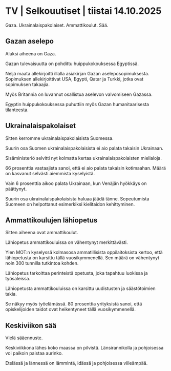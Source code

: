 # TV | Selkouutiset | tiistai 14.10.2025

Gaza. Ukrainalaispakolaiset. Ammattikoulut. Sää.

## Gazan aselepo

Aluksi aiheena on Gaza.

Gazan tulevaisuutta on pohdittu huippukokouksessa Egyptissä.

Neljä maata allekirjoitti illalla asiakirjan Gazan aseleposopimuksesta. Sopimuksen allekirjoittivat USA, Egypti, Qatar ja Turkki, jotka ovat sopimuksen takaajia.

Myös Britannia on luvannut osallistua aselevon valvomiseen Gazassa.

Egyptin huippukokouksessa puhuttiin myös Gazan humanitaarisesta tilanteesta.

## Ukrainalaispakolaiset

Sitten kerromme ukrainalaispakolaisista Suomessa.

Suurin osa Suomen ukrainalaispakolaisista ei aio palata takaisin Ukrainaan.

Sisäministeriö selvitti nyt kolmatta kertaa ukrainalaispakolaisten mielialoja.

66 prosenttia vastaajista sanoi, että ei aio palata takaisin kotimaahan. Määrä on kasvanut selvästi aiemmista kyselyistä.

Vain 6 prosenttia aikoo palata Ukrainaan, kun Venäjän hyökkäys on päättynyt.

Suurin osa ukrainalaispakolaisista haluaa jäädä tänne. Sopeutumista Suomeen on helpottanut esimerkiksi kielitaidon kehittyminen.

## Ammattikoulujen lähiopetus

Sitten aiheena ovat ammattikoulut.

Lähiopetus ammattikouluissa on vähentynyt merkittävästi.

Ylen MOT:n kyselyssä kolmasosa ammatillisista oppilaitoksista kertoo, että lähiopetusta on karsittu tällä vuosikymmenellä. Sen määrä on vähentynyt noin 300 tunnilla tutkintoa kohden.

Lähiopetus tarkoittaa perinteistä opetusta, joka tapahtuu luokissa ja työsaleissa.

Lähiopetusta ammattikouluissa on karsittu uudistusten ja säästötoimien takia.

Se näkyy myös työelämässä. 80 prosenttia yrityksistä sanoi, että opiskelijoiden taidot ovat heikentyneet tällä vuosikymmenellä.

## Keskiviikon sää

Vielä sääennuste.

Keskiviikkona lähes koko maassa on pilvistä. Länsirannikolla ja pohjoisessa voi paikoin paistaa aurinko.

Etelässä ja lännessä on lämmintä, idässä ja pohjoisessa viileämpää.
